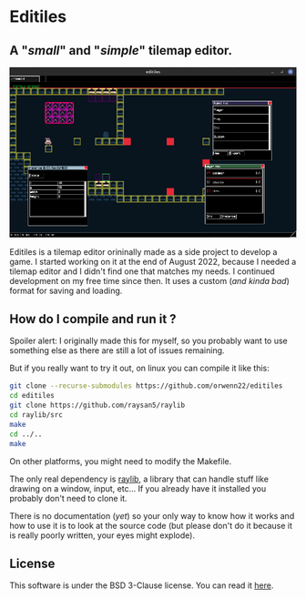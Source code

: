 # Editiles
## A "_small_" and "_simple_" tilemap editor.

![](screenshots/screenshot_27_12_22.png)

Editiles is a tilemap editor orininally made as a side project to develop a game. I started working on it at the end of August 2022, because I needed a tilemap editor and I didn't find one that matches my needs. I continued development on my free time since then. It uses a custom (_and kinda bad_) format for saving and loading.

## How do I compile and run it ?

Spoiler alert: I originally made this for myself, so you probably want to use something else as there are still a lot of issues remaining.

But if you really want to try it out, on linux you can compile it like this:
```sh
git clone --recurse-submodules https://github.com/orwenn22/editiles
cd editiles
git clone https://github.com/raysan5/raylib
cd raylib/src
make
cd ../..
make
```
On other platforms, you might need to modify the Makefile.

The only real dependency is [raylib](https://github.com/raysan5/raylib), a library that can handle stuff like drawing on a window, input, etc... If you already have it installed you probably don't need to clone it.

There is no documentation (_yet_) so your only way to know how it works and how to use it is to look at the source code (but please don't do it because it is really poorly written, your eyes might explode).

## License

This software is under the BSD 3-Clause license. You can read it [here](https://github.com/orwenn22/editiles/blob/master/LICENSE).